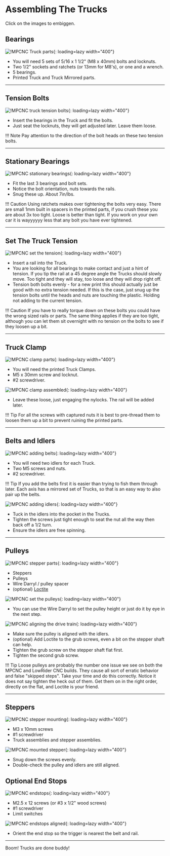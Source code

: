 # Assembling The Trucks

Click on the images to embiggen.

## Bearings
![!MPCNC Truck parts](../img/old/2020/06/TParts-scaled.jpg){: loading=lazy width="400"}

* You will need 5 sets of 5/16 x 1 1/2" (M8 x 40mm) bolts and locknuts.
* Two 1/2" sockets and ratchets (or 13mm for M8's), or one and a wrench.
* 5 bearings.
* Printed Truck and Truck Mirrored parts.

___

## Tension Bolts
![!MPCNC truck tension bolts](../img/old/2020/06/Tension-scaled.jpg){: loading=lazy width="400"}

* Insert the bearings in the Truck and fit the bolts.
* Just seat the locknuts, they will get adjusted later. Leave them loose.

!!! Note
    Pay attention to the direction of the bolt heads on these two tension bolts.

___

## Stationary Bearings
![!MPCNC stationary bearings](../img/old/2020/06/AllBearings-scaled.jpg){: loading=lazy width="400"}

* Fit the last 3 bearings and bolt sets.
* Notice the bolt orientation, nuts towards the rails.
* Snug these up. About 7in/lbs.

!!! Caution
    Using ratchets makes over tightening the bolts very easy. There are small 1mm built in spacers in the printed parts, if you crush these you are about 3x too tight. Loose is better than tight. If you work on your own car it is wayyyyyy less that any bolt you have ever tightened.
___

## Set The Truck Tension
![!MPCNC set the tension](../img/old/2020/06/Set-Tension-scaled.jpg){: loading=lazy width="400"}

* Insert a rail into the Truck.
* You are looking for all bearings to make contact and just a hint of tension. If you tip the rail at a 45 degree angle the Trucks should slowly move. Too tight and they will stay, too loose and they will drop right off.
* Tension both bolts evenly - for a new print this should actually just be good with no extra tension needed. If this is the case, just snug up the tension bolts until the heads and nuts are touching the plastic. Holding not adding to the current tension.

!!! Caution
       If you have to really torque down on these bolts you could have the wrong sized rails or parts. The same thing applies if they are too tight, although you can let them sit overnight with no tension on the bolts to see if they loosen up a bit.
___

## Truck Clamp
![!MPCNC clamp parts](../img/old/2020/06/Addclamp-scaled.jpg){: loading=lazy width="400"}

* You will need the printed Truck Clamps.
* M5 x 30mm screw and locknut.
* \#2 screwdriver.

![!MPCNC clamp assembled](../img/old/2020/06/Looseclamp-scaled.jpg){: loading=lazy width="400"}

* Leave these loose, just engaging the nylocks. The rail will be added later.


!!! Tip
       For all the screws with captured nuts it is best to pre-thread them to loosen them up a bit to prevent ruining the printed parts.

___

## Belts and Idlers
![!MPCNC adding belts](../img/old/2020/06/Add-Belt-scaled.jpg){: loading=lazy width="400"}

* You will need two idlers for each Truck.
* Two M5 screws and nuts.
* \#2 screwdriver.

!!! Tip
    If you add the belts first it is easier than trying to fish them through later. Each axis has a mirrored set of Trucks, so that is an easy way to also pair up the belts.


![!MPCNC adding idlers](../img/old/2020/06/Idlers-scaled.jpg){: loading=lazy width="400"}

* Tuck in the idlers into the pocket in the Trucks.
* Tighten the screws just tight enough to seat the nut all the way then back off a 1/2 turn.
* Ensure the idlers are free spinning.

___

## Pulleys
![!MPCNC stepper parts](../img/old/2020/06/Pulley1-scaled.jpg){: loading=lazy width="400"}

* Steppers
* Pulleys
* Wire Darryl / pulley spacer
* (optional) [Loctite](https://www.v1e.com/collections/miscellaneous/products/0-5ml-threadlocker-242)

![!MPCNC set the pulleys](../img/old/2020/06/Pulley2-scaled.jpg){: loading=lazy width="400"}

* You can use the Wire Darryl to set the pulley height or just do it by eye in the next step.

![!MPCNC aligning the drive train](../img/old/2020/06/Pulley-3.jpg){: loading=lazy width="400"}

* Make sure the pulley is aligned with the idlers.
* (optional) Add Loctite to the grub screws, even a bit on the stepper shaft can help.
* Tighten the grub screw on the stepper shaft flat first.
* Tighten the second grub screw.

!!! Tip
    Loose pulleys are probably the number one issue we see on both the MPCNC and LowRider CNC builds. They cause all sort of erratic behavior and false "skipped steps". Take your time and do this correctly. Notice it does not say tighten the heck out of them. Get them on in the right order, directly on the flat, and Loctite is your friend.

___


## Steppers
![!MPCNC stepper mounting](../img/old/2020/06/truckstepper-scaled.jpg){: loading=lazy width="400"}

* M3 x 10mm screws
* \#1 screwdriver
* Truck assemblies and stepper assemblies.

![!MPCNC mounted stepper](../img/old/2020/06/Truckstepper2-scaled.jpg){: loading=lazy width="400"}

* Snug down the screws evenly.
* Double-check the pulley and idlers are still aligned.

## Optional End Stops
![!MPCNC endstops](../img/old/2020/06/Endstop-scaled.jpg){: loading=lazy width="400"}

* M2.5 x 12 screws (or #3 x 1/2" wood screws)
* \#1 screwdriver
* Limit switches

![!MPCNC endstops aligned](../img/old/2020/06/endstop2-scaled.jpg){: loading=lazy width="400"}

* Orient the end stop so the trigger is nearest the belt and rail.

___

Boom! Trucks are done buddy!
